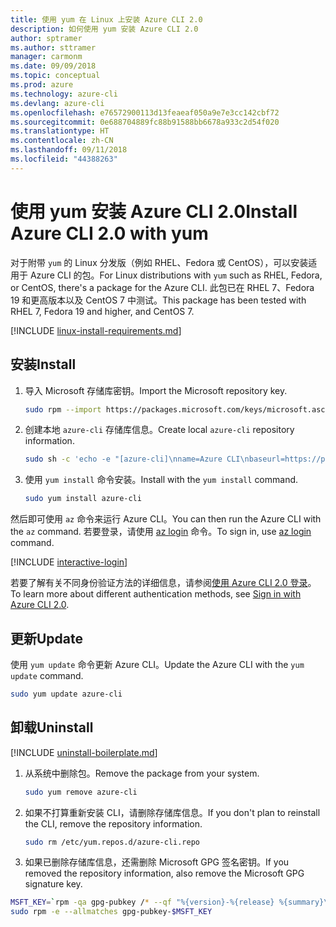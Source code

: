 ```yaml
---
title: 使用 yum 在 Linux 上安装 Azure CLI 2.0
description: 如何使用 yum 安装 Azure CLI 2.0
author: sptramer
ms.author: sttramer
manager: carmonm
ms.date: 09/09/2018
ms.topic: conceptual
ms.prod: azure
ms.technology: azure-cli
ms.devlang: azure-cli
ms.openlocfilehash: e76572900113d13feaeaf050a9e7e3cc142cbf72
ms.sourcegitcommit: 0e688704889fc88b91588bb6678a933c2d54f020
ms.translationtype: HT
ms.contentlocale: zh-CN
ms.lasthandoff: 09/11/2018
ms.locfileid: "44388263"
---
```

# <a name="install-azure-cli-20-with-yum"></a><span data-ttu-id="563f8-103">使用 yum 安装 Azure CLI 2.0</span><span class="sxs-lookup"><span data-stu-id="563f8-103">Install Azure CLI 2.0 with yum</span></span>

<span data-ttu-id="563f8-104">对于附带 `yum` 的 Linux 分发版（例如 RHEL、Fedora 或 CentOS），可以安装适用于 Azure CLI 的包。</span><span class="sxs-lookup"><span data-stu-id="563f8-104">For Linux distributions with  `yum` such as RHEL, Fedora, or CentOS, there's a package for the Azure CLI.</span></span> <span data-ttu-id="563f8-105">此包已在 RHEL 7、Fedora 19 和更高版本以及 CentOS 7 中测试。</span><span class="sxs-lookup"><span data-stu-id="563f8-105">This package has been tested with RHEL 7, Fedora 19 and higher, and CentOS 7.</span></span>

[!INCLUDE [linux-install-requirements.md](includes/linux-install-requirements.md)]

## <a name="install"></a><span data-ttu-id="563f8-106">安装</span><span class="sxs-lookup"><span data-stu-id="563f8-106">Install</span></span>

1. <span data-ttu-id="563f8-107">导入 Microsoft 存储库密钥。</span><span class="sxs-lookup"><span data-stu-id="563f8-107">Import the Microsoft repository key.</span></span>

   ```bash
   sudo rpm --import https://packages.microsoft.com/keys/microsoft.asc
   ```

2. <span data-ttu-id="563f8-108">创建本地 `azure-cli` 存储库信息。</span><span class="sxs-lookup"><span data-stu-id="563f8-108">Create local `azure-cli` repository information.</span></span>

   ```bash
   sudo sh -c 'echo -e "[azure-cli]\nname=Azure CLI\nbaseurl=https://packages.microsoft.com/yumrepos/azure-cli\nenabled=1\ngpgcheck=1\ngpgkey=https://packages.microsoft.com/keys/microsoft.asc" > /etc/yum.repos.d/azure-cli.repo'
   ```

3. <span data-ttu-id="563f8-109">使用 `yum install` 命令安装。</span><span class="sxs-lookup"><span data-stu-id="563f8-109">Install with the `yum install` command.</span></span>

   ```bash
   sudo yum install azure-cli
   ```

<span data-ttu-id="563f8-110">然后即可使用 `az` 命令来运行 Azure CLI。</span><span class="sxs-lookup"><span data-stu-id="563f8-110">You can then run the Azure CLI with the `az` command.</span></span> <span data-ttu-id="563f8-111">若要登录，请使用 [az login](/cli/azure/reference-index#az-login) 命令。</span><span class="sxs-lookup"><span data-stu-id="563f8-111">To sign in, use [az login](/cli/azure/reference-index#az-login) command.</span></span>

[!INCLUDE [interactive-login](includes/interactive-login.md)]

<span data-ttu-id="563f8-112">若要了解有关不同身份验证方法的详细信息，请参阅[使用 Azure CLI 2.0 登录](authenticate-azure-cli.md)。</span><span class="sxs-lookup"><span data-stu-id="563f8-112">To learn more about different authentication methods, see [Sign in with Azure CLI 2.0](authenticate-azure-cli.md).</span></span>

## <a name="update"></a><span data-ttu-id="563f8-113">更新</span><span class="sxs-lookup"><span data-stu-id="563f8-113">Update</span></span>

<span data-ttu-id="563f8-114">使用 `yum update` 命令更新 Azure CLI。</span><span class="sxs-lookup"><span data-stu-id="563f8-114">Update the Azure CLI with the `yum update` command.</span></span>

```bash
sudo yum update azure-cli
```

## <a name="uninstall"></a><span data-ttu-id="563f8-115">卸载</span><span class="sxs-lookup"><span data-stu-id="563f8-115">Uninstall</span></span>

[!INCLUDE [uninstall-boilerplate.md](includes/uninstall-boilerplate.md)]

1. <span data-ttu-id="563f8-116">从系统中删除包。</span><span class="sxs-lookup"><span data-stu-id="563f8-116">Remove the package from your system.</span></span>

   ```bash
   sudo yum remove azure-cli
   ```

2. <span data-ttu-id="563f8-117">如果不打算重新安装 CLI，请删除存储库信息。</span><span class="sxs-lookup"><span data-stu-id="563f8-117">If you don't plan to reinstall the CLI, remove the repository information.</span></span>

   ```bash
   sudo rm /etc/yum.repos.d/azure-cli.repo
   ```

3. <span data-ttu-id="563f8-118">如果已删除存储库信息，还需删除 Microsoft GPG 签名密钥。</span><span class="sxs-lookup"><span data-stu-id="563f8-118">If you removed the repository information, also remove the Microsoft GPG signature key.</span></span>

  ```bash
  MSFT_KEY=`rpm -qa gpg-pubkey /* --qf "%{version}-%{release} %{summary}\n" | grep Microsoft | awk '{print $1}'`
  sudo rpm -e --allmatches gpg-pubkey-$MSFT_KEY
  ```
